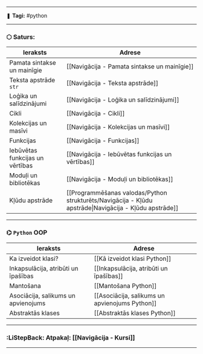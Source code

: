 ___

❚ **Tagi:** #python 

---
### ⬡ Saturs:

|Ieraksts|Adrese|
|---|---|
|Pamata sintakse un mainīgie|[[Navigācija - Pamata sintakse un mainīgie]]|
|Teksta apstrāde `str`|[[Navigācija - Teksta apstrāde]]|
|Loģika un salīdzinājumi|[[Navigācija - Loģika un salīdzinājumi]]|
|Cikli|[[Navigācija - Cikli]]|
|Kolekcijas un masīvi|[[Navigācija - Kolekcijas un masīvi]]|
|Funkcijas|[[Navigācija - Funkcijas]]|
|Iebūvētas funkcijas un vērtības|[[Navigācija - Iebūvētas funkcijas un vērtības]]|
|Moduļi un bibliotēkas|[[Navigācija - Moduļi un bibliotēkas]]|
|Kļūdu apstrāde|[[Programmēšanas valodas/Python strukturēts/Navigācija - Kļūdu apstrāde\|Navigācija - Kļūdu apstrāde]]|

---
### ⌬ `Python` OOP

|Ieraksts|Adrese|
|---|---|
|Ka izveidot klasi?|[[Kā izveidot klasi Python]]|
|Inkapsulācija, atribūti un īpašības|[[Inkapsulācija, atribūti un īpašības]]|
|Mantošana|[[Mantošana Python]]|
|Asociācija, salikums un apvienojums|[[Asociācija, salikums un apvienojums Python]]|
|Abstraktās klases|[[Abstraktās klases Python]]|

---
### :LiStepBack: Atpakaļ: [[Navigācija - Kursi]]

___